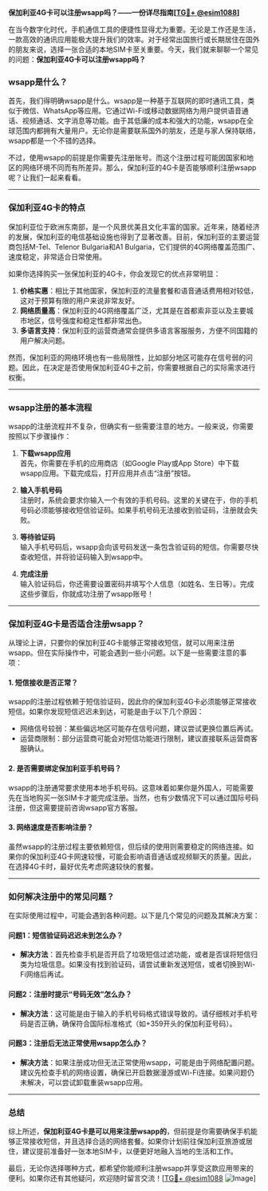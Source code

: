 **保加利亚4G卡可以注册wsapp吗？——一份详尽指南[[TG💪+ @esim1088](https://t.me/s/esim1088)]**

在当今数字化时代，手机通信工具的便捷性显得尤为重要。无论是工作还是生活，一款高效的通讯应用能极大提升我们的效率。对于经常出国旅行或长期居住在国外的朋友来说，选择一张合适的本地SIM卡至关重要。今天，我们就来聊聊一个常见的问题：**保加利亚4G卡可以注册wsapp吗？**

### wsapp是什么？

首先，我们得明确wsapp是什么。wsapp是一种基于互联网的即时通讯工具，类似于微信、WhatsApp等应用。它通过Wi-Fi或移动数据网络为用户提供语音通话、视频通话、文字消息等功能。由于其低廉的成本和强大的功能，wsapp在全球范围内都拥有大量用户。无论你是需要联系国外的朋友，还是与家人保持联络，wsapp都是一个不错的选择。

不过，使用wsapp的前提是你需要先注册账号。而这个注册过程可能因国家和地区的网络环境不同而有所差异。那么，保加利亚的4G卡是否能够顺利注册wsapp呢？让我们一起来看看。

---

### 保加利亚4G卡的特点

保加利亚位于欧洲东南部，是一个风景优美且文化丰富的国家。近年来，随着经济的发展，保加利亚的电信基础设施也得到了显著改善。目前，保加利亚的主要运营商包括M-Tel、Telenor Bulgaria和A1 Bulgaria，它们提供的4G网络覆盖范围广、速度稳定，非常适合日常使用。

如果你选择购买一张保加利亚的4G卡，你会发现它的优点非常明显：

1. **价格实惠**：相比于其他国家，保加利亚的流量套餐和语音通话费用相对较低，这对于预算有限的用户来说非常友好。
2. **网络质量高**：保加利亚的4G网络覆盖广泛，尤其是在首都索非亚以及主要城市地区，信号强度和稳定性都非常出色。
3. **多语言支持**：保加利亚的运营商通常会提供多语言客服服务，方便不同国籍的用户解决问题。

然而，保加利亚的网络环境也有一些局限性，比如部分地区可能存在信号弱的问题。因此，在决定是否使用保加利亚4G卡之前，你需要根据自己的实际需求进行权衡。

---

### wsapp注册的基本流程

wsapp的注册流程并不复杂，但确实有一些需要注意的地方。一般来说，你需要按照以下步骤操作：

1. **下载wsapp应用**  
   首先，你需要在手机的应用商店（如Google Play或App Store）中下载wsapp应用。下载完成后，打开应用并点击“注册”按钮。

2. **输入手机号码**  
   注册时，系统会要求你输入一个有效的手机号码。这里的关键在于，你的手机号码必须能够接收短信验证码。如果手机号码无法接收到验证码，注册就会失败。

3. **等待验证码**  
   输入手机号码后，wsapp会向该号码发送一条包含验证码的短信。你需要尽快查收短信，并将验证码输入到wsapp中。

4. **完成注册**  
   输入验证码后，你还需要设置密码并填写个人信息（如姓名、生日等）。完成这些步骤后，你就成功注册了wsapp账号！

---

### 保加利亚4G卡是否适合注册wsapp？

从理论上讲，只要你的保加利亚4G卡能够正常接收短信，就可以用来注册wsapp。但在实际操作中，可能会遇到一些小问题。以下是一些需要注意的事项：

#### 1. 短信接收是否正常？
wsapp的注册过程依赖于短信验证码，因此你的保加利亚4G卡必须能够正常接收短信。如果你发现短信迟迟未到达，可能是由于以下几个原因：
- 网络信号较弱：某些偏远地区可能存在信号问题，建议尝试更换位置后再试。
- 运营商限制：部分运营商可能会对短信功能进行限制，建议直接联系运营商客服确认。

#### 2. 是否需要绑定保加利亚手机号码？
wsapp的注册通常要求使用本地手机号码。这意味着如果你是外国人，可能需要先在当地购买一张SIM卡才能完成注册。当然，也有少数情况下可以通过国际号码注册，但这需要提前咨询wsapp官方客服。

#### 3. 网络速度是否影响注册？
虽然wsapp的注册过程主要依赖短信，但后续的使用则需要稳定的网络连接。如果你的保加利亚4G卡网速较慢，可能会影响语音通话或视频聊天的质量。因此，在选择4G卡时，最好优先考虑网速较快的套餐。

---

### 如何解决注册中的常见问题？

在实际使用过程中，可能会遇到各种问题。以下是几个常见的问题及其解决方案：

#### 问题1：短信验证码迟迟未到怎么办？
- **解决方法**：首先检查手机是否开启了垃圾短信过滤功能，或者是否误将短信归类为垃圾信息。如果没有找到验证码，请尝试重新发送短信，或者切换到Wi-Fi网络后再试。

#### 问题2：注册时提示“号码无效”怎么办？
- **解决方法**：这可能是由于输入的手机号码格式错误导致的。请仔细核对手机号码是否正确，确保符合国际标准格式（如+359开头的保加利亚号码）。

#### 问题3：注册后无法正常使用wsapp怎么办？
- **解决方法**：如果注册成功但无法正常使用wsapp，可能是由于网络配置问题。建议先检查手机的网络设置，确保已开启数据漫游或Wi-Fi连接。如果问题仍未解决，可以尝试卸载重装wsapp应用。

---

### 总结

综上所述，**保加利亚4G卡是可以用来注册wsapp的**，但前提是你需要确保手机能够正常接收短信，并且选择合适的网络套餐。如果你计划前往保加利亚旅游或居住，建议提前准备好一张本地SIM卡，以便更好地融入当地的生活和工作。

最后，无论你选择哪种方式，都希望你能顺利注册wsapp并享受这款应用带来的便利。如果你还有其他疑问，欢迎随时留言交流！[[TG💪+ @esim1088](https://t.me/s/esim1088) ![Image](https://i.postimg.cc/4NQfJmqS/Snipaste-2025-05-13-00-14-12.png)]